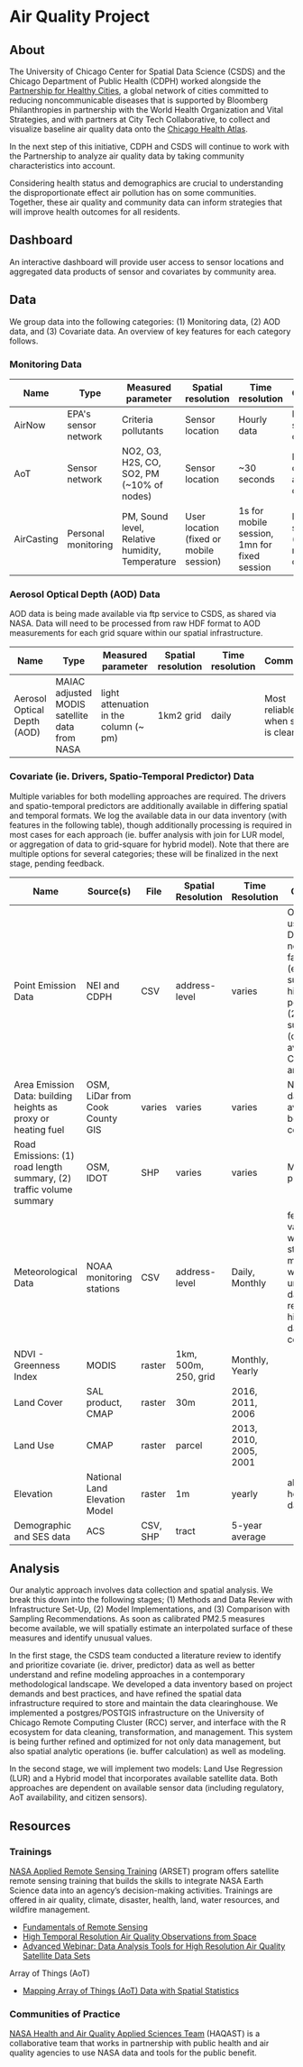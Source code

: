 # Air Quality Project

## About
The University of Chicago Center for Spatial Data Science (CSDS) and the Chicago Department of Public Health (CDPH) worked alongside the [Partnership for Healthy Cities](https://partnershipforhealthycities.bloomberg.org/), a global network of cities committed to reducing noncommunicable diseases that is supported by Bloomberg Philanthropies in partnership with the World Health Organization and Vital Strategies, and with partners at City Tech Collaborative, to collect and visualize baseline air quality data onto the [Chicago Health Atlas](https://www.chicagohealthatlas.org/).

In the next step of this initiative, CDPH and CSDS will continue to work with the Partnership to analyze air quality data by taking community characteristics into account.

Considering health status and demographics are crucial to understanding the disproportionate effect air pollution has on some communities. Together, these air quality and community data can inform strategies that will improve health outcomes for all residents.

## Dashboard
An interactive dashboard will provide user access to sensor locations and aggregated data products of sensor and covariates by community area.

## Data
We group data into the following categories: (1) Monitoring data, (2) AOD data, and (3) Covariate data. An overview of key features for each category follows.

### Monitoring Data

Name | Type | Measured parameter | Spatial resolution | Time resolution | Comments
--- | --- | --- | --- | --- | --- 
AirNow | EPA's sensor network | Criteria pollutants | Sensor location | Hourly data | Limited spatial coverage
AoT | Sensor network | NO2, O3, H2S, CO, SO2, PM (~10% of nodes) | Sensor location | ~30 seconds | Non-calibrated air quality data
AirCasting | Personal monitoring | PM, Sound level, Relative humidity, Temperature | User location (fixed or mobile session) | 1s for mobile session, 1mn for fixed session | Low-cost sensor (non-reliable data)


### Aerosol Optical Depth (AOD) Data
AOD data is being made available via ftp service to CSDS, as shared via NASA. Data will need to be processed from raw HDF format to AOD measurements for each grid square within our spatial infrastructure.

Name | Type | Measured parameter | Spatial resolution | Time resolution | Comments
--- | --- | --- | --- | --- | --- 
Aerosol Optical Depth (AOD) | MAIAC adjusted MODIS satellite data from NASA | light attenuation in the column (~ pm) | 1km2 grid | daily | Most reliable when site is clear

### Covariate (ie. Drivers, Spatio-Temporal Predictor) Data
Multiple variables for both modelling approaches are required. The drivers and spatio-temporal predictors are additionally available in differing spatial and temporal formats. We log the available data in our data inventory (with features in the following table), though additionally processing is required in most cases for each approach (ie. buffer analysis with join for LUR model, or aggregation of data to grid-square for hybrid model). Note that there are multiple options for several categories; these will be finalized in the next stage, pending feedback.


Name | Source(s) | File | Spatial Resolution | Time Resolution | Comments
--- | --- | --- | --- | --- | --- 
Point Emission Data | NEI and CDPH | CSV | address-level | varies | Options for use: (1) Distance to nearest facility (either all or subset of high polluters), (2) Raster surface (over 100 available for Chicago area)
Area Emission Data: building heights as proxy or heating fuel | OSM, LiDar from Cook County GIS | varies | varies | varies | NEI area data not available below county-level
Road Emissions: (1) road length summary, (2) traffic volume summary | OSM, IDOT | SHP | varies | varies| Multiple proxies
Meteorological Data | NOAA monitoring stations | CSV | address-level | Daily, Monthly | few validated weather stations in metro area; weather underground data not reliabale and historical data is costly
NDVI - Greenness Index | MODIS | raster | 1km, 500m, 250, grid | Monthly, Yearly | 
Land Cover | SAL product, CMAP | raster | 30m | 2016, 2011, 2006 |
Land Use | CMAP | raster | parcel | 2013, 2010, 2005, 2001 | | 
Elevation | National Land Elevation Model | raster | 1m | yearly | alt: building height dataset
Demographic and SES data | ACS | CSV, SHP | tract | 5-year average | 


## Analysis
Our analytic approach involves data collection and spatial analysis. We break this down into the following stages; (1) Methods and Data Review with Infrastructure Set-Up, (2) Model Implementations, and (3) Comparison with Sampling Recommendations. As soon as calibrated PM2.5 measures become available, we will spatially estimate an interpolated surface of these measures and identify unusual values.

In the first stage, the CSDS team conducted a literature review to identify and prioritize covariate (ie. driver, predictor) data as well as better understand and refine modeling approaches in a contemporary methodological landscape. We developed a data inventory based on project demands and best practices, and have refined the spatial data infrastructure required to store and maintain the data clearinghouse. We implemented a postgres/POSTGIS infrastructure on the University of Chicago Remote Computing Cluster (RCC) server, and interface with the R ecosystem for data cleaning, transformation, and management. This system is being further refined and optimized for not only data management, but also spatial analytic operations (ie. buffer calculation) as well as modeling. 

In the second stage, we will implement two models: Land Use Regression (LUR) and a Hybrid model that incorporates available satellite data. Both approaches are dependent on available sensor data (including regulatory, AoT availability, and citizen sensors).


## Resources
### Trainings
[NASA Applied Remote Sensing Training](https://arset.gsfc.nasa.gov) (ARSET) program offers satellite remote sensing training that builds the skills to integrate NASA Earth Science data into an agency’s decision-making activities. Trainings are offered in air quality, climate, disaster, health, land, water resources, and wildfire management.
* [Fundamentals of Remote Sensing](https://arset.gsfc.nasa.gov/webinars/fundamentals-remote-sensing)
* [High Temporal Resolution Air Quality Observations from Space](https://arset.gsfc.nasa.gov/airquality/webinars/2018-geospatial)
* [Advanced Webinar: Data Analysis Tools for High Resolution Air Quality Satellite Data Sets](https://arset.gsfc.nasa.gov/airquality/webinars/2018-hiresdatasets)

Array of Things (AoT)
* [Mapping Array of Things (AoT) Data with Spatial Statistics](https://geodacenter.github.io/aot-workshop/)

### Communities of Practice
[NASA Health and Air Quality Applied Sciences Team](https://haqast.org/) (HAQAST) is a collaborative team that works in partnership with public health and air quality agencies to use NASA data and tools for the public benefit.


